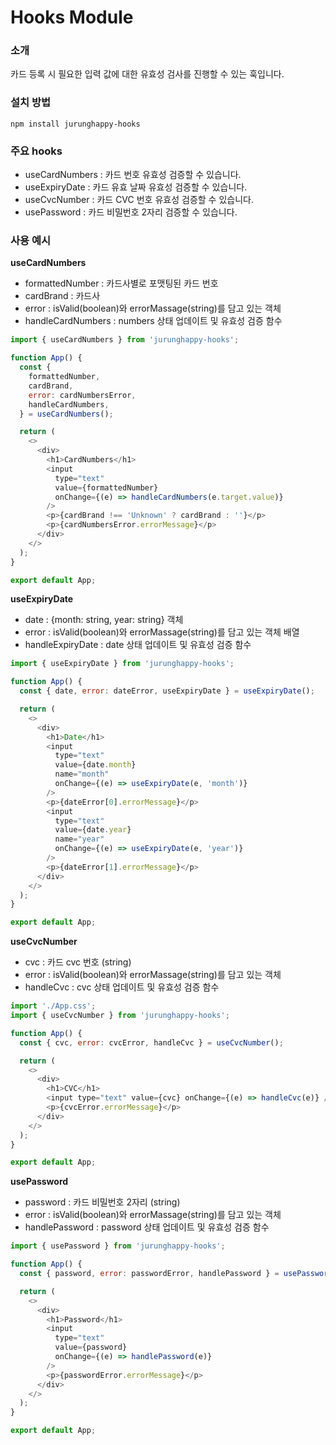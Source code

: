 # Hooks Module

### 소개

카드 등록 시 필요한 입력 값에 대한 유효성 검사를 진행할 수 있는 훅입니다.

### 설치 방법

`npm install jurunghappy-hooks`

### 주요 hooks

- useCardNumbers : 카드 번호 유효성 검증할 수 있습니다.
- useExpiryDate : 카드 유효 날짜 유효성 검증할 수 있습니다.
- useCvcNumber : 카드 CVC 번호 유효성 검증할 수 있습니다.
- usePassword : 카드 비밀번호 2자리 검증할 수 있습니다.

### 사용 예시

**useCardNumbers**

- formattedNumber : 카드사별로 포맷팅된 카드 번호
- cardBrand : 카드사
- error : isValid(boolean)와 errorMassage(string)를 담고 있는 객체
- handleCardNumbers : numbers 상태 업데이트 및 유효성 검증 함수

```js
import { useCardNumbers } from 'jurunghappy-hooks';

function App() {
  const {
    formattedNumber,
    cardBrand,
    error: cardNumbersError,
    handleCardNumbers,
  } = useCardNumbers();

  return (
    <>
      <div>
        <h1>CardNumbers</h1>
        <input
          type="text"
          value={formattedNumber}
          onChange={(e) => handleCardNumbers(e.target.value)}
        />
        <p>{cardBrand !== 'Unknown' ? cardBrand : ''}</p>
        <p>{cardNumbersError.errorMessage}</p>
      </div>
    </>
  );
}

export default App;
```

**useExpiryDate**

- date : {month: string, year: string} 객체
- error : isValid(boolean)와 errorMassage(string)를 담고 있는 객체 배열
- handleExpiryDate : date 상태 업데이트 및 유효성 검증 함수

```js
import { useExpiryDate } from 'jurunghappy-hooks';

function App() {
  const { date, error: dateError, useExpiryDate } = useExpiryDate();

  return (
    <>
      <div>
        <h1>Date</h1>
        <input
          type="text"
          value={date.month}
          name="month"
          onChange={(e) => useExpiryDate(e, 'month')}
        />
        <p>{dateError[0].errorMessage}</p>
        <input
          type="text"
          value={date.year}
          name="year"
          onChange={(e) => useExpiryDate(e, 'year')}
        />
        <p>{dateError[1].errorMessage}</p>
      </div>
    </>
  );
}

export default App;
```

**useCvcNumber**

- cvc : 카드 cvc 번호 (string)
- error : isValid(boolean)와 errorMassage(string)를 담고 있는 객체
- handleCvc : cvc 상태 업데이트 및 유효성 검증 함수

```js
import './App.css';
import { useCvcNumber } from 'jurunghappy-hooks';

function App() {
  const { cvc, error: cvcError, handleCvc } = useCvcNumber();

  return (
    <>
      <div>
        <h1>CVC</h1>
        <input type="text" value={cvc} onChange={(e) => handleCvc(e)} />
        <p>{cvcError.errorMessage}</p>
      </div>
    </>
  );
}

export default App;
```

**usePassword**

- password : 카드 비밀번호 2자리 (string)
- error : isValid(boolean)와 errorMassage(string)를 담고 있는 객체
- handlePassword : password 상태 업데이트 및 유효성 검증 함수

```js
import { usePassword } from 'jurunghappy-hooks';

function App() {
  const { password, error: passwordError, handlePassword } = usePassword();

  return (
    <>
      <div>
        <h1>Password</h1>
        <input
          type="text"
          value={password}
          onChange={(e) => handlePassword(e)}
        />
        <p>{passwordError.errorMessage}</p>
      </div>
    </>
  );
}

export default App;
```
